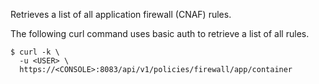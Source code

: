 Retrieves a list of all application firewall (CNAF) rules.

The following curl command uses basic auth to retrieve a list of all rules.

```
$ curl -k \
  -u <USER> \
  https://<CONSOLE>:8083/api/v1/policies/firewall/app/container
```
